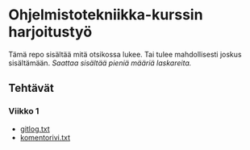 # Ohjelmistotekniikka-kurssin harjoitustyö
Tämä repo sisältää mitä otsikossa lukee. Tai tulee mahdollisesti
joskus sisältämään. *Saattaa sisältää pieniä määriä laskareita.*

## Tehtävät
### Viikko 1
- [gitlog.txt](laskarit/viikko1/gitlog.txt)
- [komentorivi.txt](laskarit/viikko1/komentorivi.txt)
